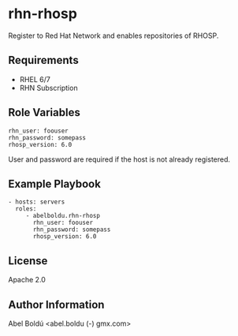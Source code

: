 rhn-rhosp
=========

Register to Red Hat Network and enables repositories of RHOSP.

Requirements
------------

* RHEL 6/7
* RHN Subscription

Role Variables
--------------

    rhn_user: foouser 
    rhn_password: somepass
	rhosp_version: 6.0

User and password are required if the host is not already registered.

Example Playbook
----------------

    - hosts: servers
      roles:
         - abelboldu.rhn-rhosp 
           rhn_user: foouser
	       rhn_password: somepass
	       rhosp_version: 6.0
License
-------

Apache 2.0

Author Information
------------------

Abel Boldú <abel.boldu (-) gmx.com>
